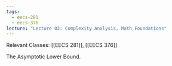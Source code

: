 ```yaml
---
tags:
  - eecs-281
  - eecs-376
lecture: "Lecture 03: Complexity Analysis, Math Foundations"
---
```

Relevant Classes: [[EECS 281]], [[EECS 376]]

The Asymptotic Lower Bound.